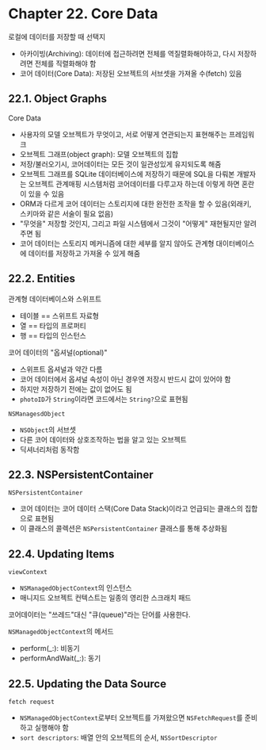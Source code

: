 # Chapter 22. Core Data

로컬에 데이터를 저장할 때 선택지

- 아카이빙(Archiving): 데이터에 접근하려면 전체를 역질렬화해야하고, 다시 저장하려면 전체를 직렬화해야 함
- 코어 데이터(Core Data): 저장된 오브젝트의 서브셋을 가져올 수(fetch) 있음

## 22.1. Object Graphs

Core Data

- 사용자의 모델 오브젝트가 무엇이고, 서로 어떻게 연관되는지 표현해주는 프레임워크
- 오브젝트 그래프(object graph): 모델 오브젝트의 집합
- 저장/불러오기시, 코어데이터는 모든 것이 일관성있게 유지되도록 해줌
- 오브젝트 그래프를 SQLite 데이터베이스에 저장하기 때문에 SQL을 다뤄본 개발자는 오브젝트 관계매핑 시스템처럼 코어데이터를 다루고자 하는데 이렇게 하면 혼란이 있을 수 있음
- ORM과 다르게 코어 데이터는 스토리지에 대한 완전한 조작을 할 수 있음(외래키, 스키마와 같은 서술이 필요 없음)
- "무엇을" 저장할 것인지, 그리고 파일 시스템에서 그것이 "어떻게" 재현될지만 알려주면 됨
- 코어 데이터는 스토리지 메커니즘에 대한 세부를 알지 않아도 관계형 대이터베이스에 데이터를 저장하고 가져올 수 있게 해줌

## 22.2. Entities

관계형 데이터베이스와 스위프트

- 테이블 == 스위프트 자료형
- 열 == 타입의 프로퍼티
- 행 == 타입의 인스턴스

코어 데이터의 "옵셔널(optional)"

- 스위프트 옵셔널과 약간 다름
- 코어 데이터에서 옵셔널 속성이 아닌 경우엔 저장시 반드시 값이 있어야 함
- 하지만 저장하기 전에는 값이 없어도 됨
- `photoID`가 `String`이라면 코드에서는 `String?`으로 표현됨

`NSManagesdObject`

- `NSObject`의 서브셋
- 다른 코어 데이터와 상호조작하는 법을 알고 있는 오브젝트
- 딕셔너리처럼 동작함

## 22.3. NSPersistentContainer

`NSPersistentContainer`

- 코어 데이터는 코어 데이터 스택(Core Data Stack)이라고 언급되는 클래스의 집합으로 표현됨
- 이 클래스의 콜렉션은 `NSPersistentContainer` 클래스를 통해 추상화됨

## 22.4. Updating Items

`viewContext`

- `NSManagedObjectContext`의 인스턴스
- 매니지드 오브젝트 컨텍스트는 일종의 영리한 스크래치 패드

코어데이터는 "쓰레드"대신 "큐(queue)"라는 단어를 사용한다.

`NSManagedObjectContext`의 메서드

- perform(\_:): 비동기
- performAndWait(\_:): 동기

## 22.5. Updating the Data Source

`fetch request`

- `NSManagedObjectContext`로부터 오브젝트를 가져왔으면 `NSFetchRequest`를 준비하고 실행해야 함
- `sort descriptors`: 배열 안의 오브젝트의 순서, `NSSortDescriptor`
